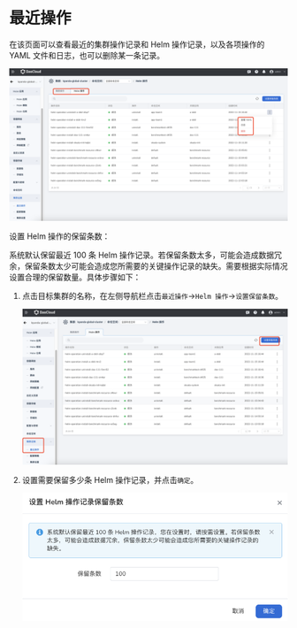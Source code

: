 # 最近操作

在该页面可以查看最近的集群操作记录和 Helm 操作记录，以及各项操作的 YAML 文件和日志，也可以删除某一条记录。

![操作记录](../../images/operations01.png)

设置 Helm 操作的保留条数：

系统默认保留最近 100 条 Helm 操作记录。若保留条数太多，可能会造成数据冗余，保留条数太少可能会造成您所需要的关键操作记录的缺失。需要根据实际情况设置合理的保留数量。具体步骤如下：

1. 点击目标集群的名称，在左侧导航栏点击`最近操作`->`Helm 操作`->`设置保留条数`。

    ![保留条数](../../images/operations02.png)

2. 设置需要保留多少条 Helm 操作记录，并点击`确定`。

    ![保留条数](../../images/operations03.png)
